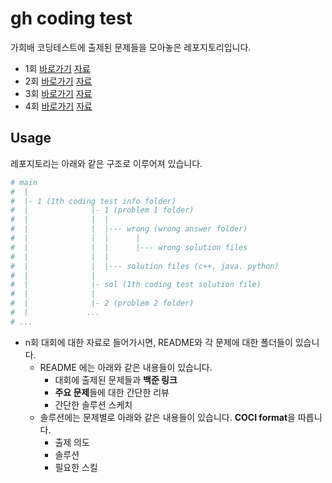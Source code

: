 # gh coding test
가희배 코딩테스트에 출제된 문제들을 모아놓은 레포지토리입니다.
* 1회 [바로가기](https://www.acmicpc.net/contest/view/644) [자료](https://github.com/cdog-gh/gh_coding_test/tree/main/1) 
* 2회 [바로가기](https://www.acmicpc.net/contest/view/658) [자료](https://github.com/cdog-gh/gh_coding_test/tree/main/2) 
* 3회 [바로가기](https://www.acmicpc.net/contest/view/755) [자료](https://github.com/cdog-gh/gh_coding_test/tree/main/3) 
* 4회 [바로가기](https://www.acmicpc.net/contest/view/819) [자료](https://github.com/cdog-gh/gh_coding_test/tree/main/4) 

## Usage
레포지토리는 아래와 같은 구조로 이루어져 있습니다.
```python
# main
#  |
#  |- 1 (1th coding test info folder)
#  |              |- 1 (problem 1 folder)
#  |              |  |
#  |              |  |--- wrong (wrong answer folder)
#  |              |  |      |
#  |              |  |      |--- wrong solution files
#  |              |  |
#  |              |  |--- solution files (c++, java. python)
#  |              |
#  |              |- sol (1th coding test solution file)
#  |              |
#  |              |- 2 (problem 2 folder)
#  |             ...
# ...
```
* n회 대회에 대한 자료로 들어가시면, README와 각 문제에 대한 폴더들이 있습니다.
  * README 에는 아래와 같은 내용들이 있습니다.
    * 대회에 출제된 문제들과 **백준 링크**
    * **주요 문제**들에 대한 간단한 리뷰
    * 간단한 솔루션 스케치
  * 솔루션에는 문제별로 아래와 같은 내용들이 있습니다. **COCI format**을 따릅니다.
    * 출제 의도
    * 솔루션
    * 필요한 스킬
